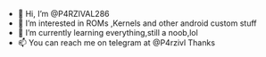 - 👋 Hi, I’m @P4RZIVAL286
- 👀 I’m interested in ROMs ,Kernels and other android custom stuff
- 🌱 I’m currently learning everything,still a noob,lol
- 📫 You can reach me on telegram at @P4rzivl
Thanks 
<!---
P4RZIVAL286/P4RZIVAL286 is a ✨ special ✨ repository because its `README.md` (this file) appears on your GitHub profile.
You can click the Preview link to take a look at your changes.
--->
